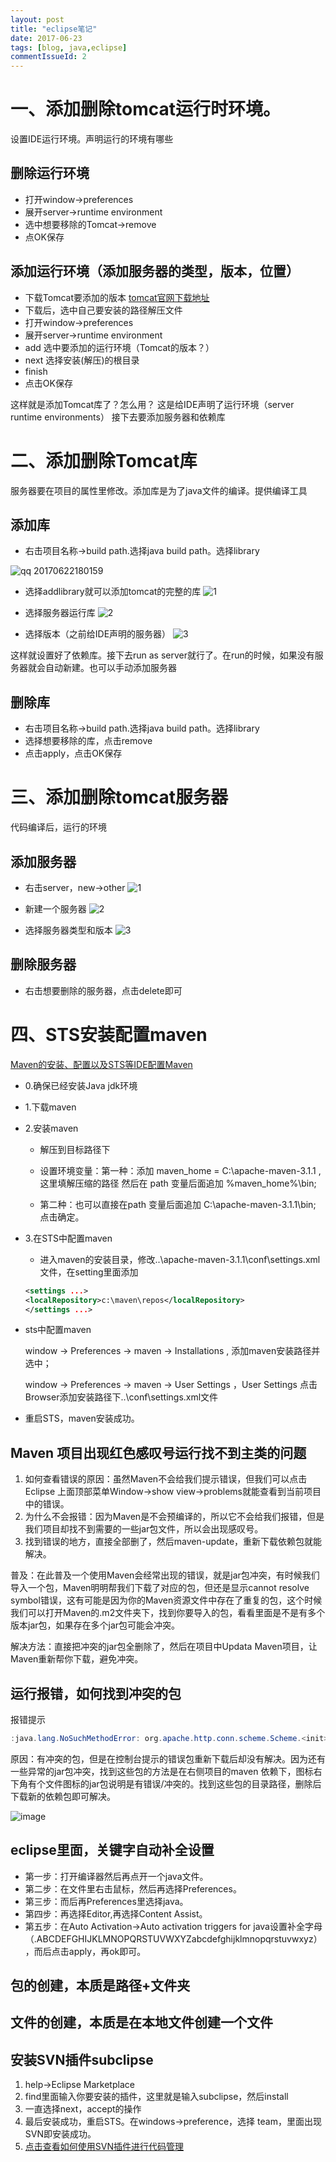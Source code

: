 ```yaml
---
layout: post
title: "eclipse笔记"
date: 2017-06-23
tags: [blog, java,eclipse]
commentIssueId: 2
---
```



# 一、添加删除tomcat运行时环境。
设置IDE运行环境。声明运行的环境有哪些

## 删除运行环境

* 打开window->preferences
* 展开server->runtime environment
* 选中想要移除的Tomcat->remove
* 点OK保存

## 添加运行环境（添加服务器的类型，版本，位置）

* 下载Tomcat要添加的版本 [tomcat官网下载地址](http://tomcat.apache.org/)
* 下载后，选中自己要安装的路径解压文件
* 打开window->preferences
* 展开server->runtime environment
* add 选中要添加的运行环境（Tomcat的版本？）
* next 选择安装(解压)的根目录
* finish
* 点击OK保存

这样就是添加Tomcat库了？怎么用？
这是给IDE声明了运行环境（server runtime environments）
接下去要添加服务器和依赖库

# 二、添加删除Tomcat库
服务器要在项目的属性里修改。添加库是为了java文件的编译。提供编译工具

## 添加库

* 右击项目名称->build path.选择java build path。选择library

![qq 20170622180159](https://user-images.githubusercontent.com/20008525/27428578-132510c0-5775-11e7-841f-f6eb2265a40d.png)

* 选择addlibrary就可以添加tomcat的完整的库
  ![1](https://user-images.githubusercontent.com/20008525/27762279-a4ed5f48-5ea1-11e7-91f5-5ad0c662842f.png)

* 选择服务器运行库
  ![2](https://user-images.githubusercontent.com/20008525/27762283-c1722112-5ea1-11e7-8ff7-e704eb14cd4f.png)

* 选择版本（之前给IDE声明的服务器）
  ![3](https://user-images.githubusercontent.com/20008525/27762284-cbb032cc-5ea1-11e7-83b0-9aa5db881e94.png)

这样就设置好了依赖库。接下去run as server就行了。在run的时候，如果没有服务器就会自动新建。也可以手动添加服务器

## 删除库

* 右击项目名称->build path.选择java build path。选择library
* 选择想要移除的库，点击remove
* 点击apply，点击OK保存
# 三、添加删除tomcat服务器
代码编译后，运行的环境
## 添加服务器
* 右击server，new->other
  ![1](https://user-images.githubusercontent.com/20008525/27762836-ea43ba60-5eab-11e7-9a12-09a490b15613.png)

* 新建一个服务器
  ![2](https://user-images.githubusercontent.com/20008525/27762912-cfbd2b58-5eac-11e7-907e-566d3eb38f7b.png) 

* 选择服务器类型和版本
  ![3](https://user-images.githubusercontent.com/20008525/27762917-e032f4b8-5eac-11e7-82c7-8bbbaa6af283.png)

## 删除服务器

* 右击想要删除的服务器，点击delete即可

# 四、STS安装配置maven

[Maven的安装、配置以及STS等IDE配置Maven](http://blog.csdn.net/eapink/article/details/17915585)


* 0.确保已经安装Java jdk环境
* 1.下载maven
* 2.安装maven

    * 解压到目标路径下
    * 设置环境变量：第一种：添加 maven_home = C:\apache-maven-3.1.1  ,这里填解压缩的路径
      然后在 path 变量后面追加 %maven_home%\bin;

    * 第二种：也可以直接在path 变量后面追加 C:\apache-maven-3.1.1\bin;
      点击确定。

* 3.在STS中配置maven 

    * 进入maven的安装目录，修改..\apache-maven-3.1.1\conf\settings.xml文件，在setting里面添加

   ```xml
  <settings ...>
  <localRepository>c:\maven\repos</localRepository>
  </settings ...>
  ```


 * sts中配置maven

    window -> Preferences -> maven -> Installations , 添加maven安装路径并选中；

     window -> Preferences -> maven -> User Settings ，User Settings 点击Browser添加安装路径下..\conf\settings.xml文件
 * 重启STS，maven安装成功。

## Maven 项目出现红色感叹号运行找不到主类的问题

1. 如何查看错误的原因：虽然Maven不会给我们提示错误，但我们可以点击Eclipse 上面顶部菜单Window->show view->problems就能查看到当前项目中的错误。
2. 为什么不会报错：因为Maven是不会预编译的，所以它不会给我们报错，但是我们项目却找不到需要的一些jar包文件，所以会出现感叹号。
3. 找到错误的地方，直接全部删了，然后maven-update，重新下载依赖包就能解决。

 普及：在此普及一个使用Maven会经常出现的错误，就是jar包冲突，有时候我们导入一个包，Maven明明帮我们下载了对应的包，但还是显示cannot resolve symbol错误，这有可能是因为你的Maven资源文件中存在了重复的包，这个时候我们可以打开Maven的.m2文件夹下，找到你要导入的包，看看里面是不是有多个版本jar包，如果存在多个jar包可能会冲突。

解决方法：直接把冲突的jar包全删除了，然后在项目中Updata Maven项目，让Maven重新帮你下载，避免冲突。

## 运行报错，如何找到冲突的包

报错提示
```java 
:java.lang.NoSuchMethodError: org.apache.http.conn.scheme.Scheme.<init>
```

原因：有冲突的包，但是在控制台提示的错误包重新下载后却没有解决。因为还有一些异常的jar包冲突，找到这些包的方法是在右侧项目的maven 依赖下，图标右下角有个文件图标的jar包说明是有错误/冲突的。找到这些包的目录路径，删除后下载新的依赖包即可解决。

![image](https://user-images.githubusercontent.com/20008525/37702279-017f1364-2d2d-11e8-874a-c2437b23d926.png)





## eclipse里面，关键字自动补全设置

* 第一步：打开编译器然后再点开一个java文件。
* 第二步：在文件里右击鼠标，然后再选择Preferences。
* 第三步：而后再Preferences里选择java。
* 第四步：再选择Editor,再选择Content Assist。
* 第五步：在Auto Activation->Auto activation triggers for java设置补全字母（.ABCDEFGHIJKLMNOPQRSTUVWXYZabcdefghijklmnopqrstuvwxyz），而后点击apply，再ok即可。


## 包的创建，本质是路径+文件夹

## 文件的创建，本质是在本地文件创建一个文件

## 安装SVN插件subclipse

1. help->Eclipse Marketplace
2. find里面输入你要安装的插件，这里就是输入subclipse，然后install
3. 一直选择next，accept的操作
4. 最后安装成功，重启STS。在windows->preference，选择 team，里面出现SVN即安装成功。
5. [点击查看如何使用SVN插件进行代码管理](http://www.cnblogs.com/duanxz/p/3334660.html)